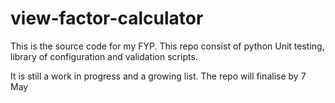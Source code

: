 # view-factor-calculator
This is the source code for my FYP. 
This repo consist of python Unit testing, library of configuration and validation scripts. 

It is still a work in progress and a growing list. The repo will finalise by 7 May
